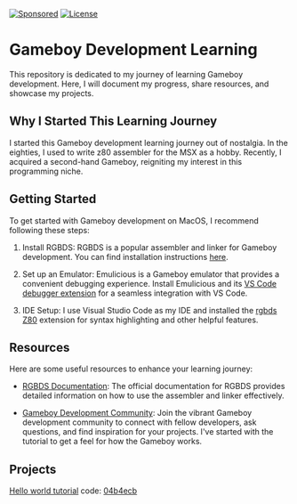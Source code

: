 [![Sponsored](https://img.shields.io/badge/chilicorn-sponsored-brightgreen.svg?logo=data%3Aimage%2Fpng%3Bbase64%2CiVBORw0KGgoAAAANSUhEUgAAAA4AAAAPCAMAAADjyg5GAAABqlBMVEUAAAAzmTM3pEn%2FSTGhVSY4ZD43STdOXk5lSGAyhz41iz8xkz2HUCWFFhTFFRUzZDvbIB00Zzoyfj9zlHY0ZzmMfY0ydT0zjj92l3qjeR3dNSkoZp4ykEAzjT8ylUBlgj0yiT0ymECkwKjWqAyjuqcghpUykD%2BUQCKoQyAHb%2BgylkAyl0EynkEzmkA0mUA3mj86oUg7oUo8n0k%2FS%2Bw%2Fo0xBnE5BpU9Br0ZKo1ZLmFZOjEhesGljuzllqW50tH14aS14qm17mX9%2Bx4GAgUCEx02JySqOvpSXvI%2BYvp2orqmpzeGrQh%2Bsr6yssa2ttK6v0bKxMBy01bm4zLu5yry7yb29x77BzMPCxsLEzMXFxsXGx8fI3PLJ08vKysrKy8rL2s3MzczOH8LR0dHW19bX19fZ2dna2trc3Nzd3d3d3t3f39%2FgtZTg4ODi4uLj4%2BPlGxLl5eXm5ubnRzPn5%2Bfo6Ojp6enqfmzq6urr6%2Bvt7e3t7u3uDwvugwbu7u7v6Obv8fDz8%2FP09PT2igP29vb4%2BPj6y376%2Bu%2F7%2Bfv9%2Ff39%2Fv3%2BkAH%2FAwf%2FtwD%2F9wCyh1KfAAAAKXRSTlMABQ4VGykqLjVCTVNgdXuHj5Kaq62vt77ExNPX2%2Bju8vX6%2Bvr7%2FP7%2B%2FiiUMfUAAADTSURBVAjXBcFRTsIwHAfgX%2FtvOyjdYDUsRkFjTIwkPvjiOTyX9%2FAIJt7BF570BopEdHOOstHS%2BX0s439RGwnfuB5gSFOZAgDqjQOBivtGkCc7j%2B2e8XNzefWSu%2BsZUD1QfoTq0y6mZsUSvIkRoGYnHu6Yc63pDCjiSNE2kYLdCUAWVmK4zsxzO%2BQQFxNs5b479NHXopkbWX9U3PAwWAVSY%2FpZf1udQ7rfUpQ1CzurDPpwo16Ff2cMWjuFHX9qCV0Y0Ok4Jvh63IABUNnktl%2B6sgP%2BARIxSrT%2FMhLlAAAAAElFTkSuQmCC)](http://spiceprogram.org/)
[![License](https://img.shields.io/badge/license-MIT-blue.svg)](LICENSE)


# Gameboy Development Learning

This repository is dedicated to my journey of learning Gameboy development. Here, I will document my progress, share resources, and showcase my projects.

## Why I Started This Learning Journey


I started this Gameboy development learning journey out of nostalgia. In the eighties, I used to write z80 assembler for the MSX as a hobby. Recently, I acquired a second-hand Gameboy, reigniting my interest in this programming niche.


## Getting Started

To get started with Gameboy development on MacOS, I recommend following these steps:

1. Install RGBDS: RGBDS is a popular assembler and linker for Gameboy development. You can find installation instructions [here](https://rgbds.gbdev.io/install/macos/).

2. Set up an Emulator: Emulicious is a Gameboy emulator that provides a convenient debugging experience. Install Emulicious and its [VS Code debugger extension](https://marketplace.visualstudio.com/items?itemName=emulicious.emulicious-debugger) for a seamless integration with VS Code.

3. IDE Setup: I use Visual Studio Code as my IDE and installed the [rgbds Z80](https://marketplace.visualstudio.com/items?itemName=donaldhays.rgbds-z80) extension for syntax highlighting and other helpful features.

## Resources

Here are some useful resources to enhance your learning journey:

- [RGBDS Documentation](https://github.com/gbdev/rgbds/blob/master/README.md): The official documentation for RGBDS provides detailed information on how to use the assembler and linker effectively.

- [Gameboy Development Community](https://gbdev.io/): Join the vibrant Gameboy development community to connect with fellow developers, ask questions, and find inspiration for your projects. I've started with the tutorial to get a feel for how the Gameboy works.

## Projects

[Hello world tutorial](https://gbdev.io/gb-asm-tutorial/part1/setup.html) code: [04b4ecb](https://github.com/hollannikas/gb-learning/commit/04b4ecbaa0306517c22caebd77269f326e6ce207)

